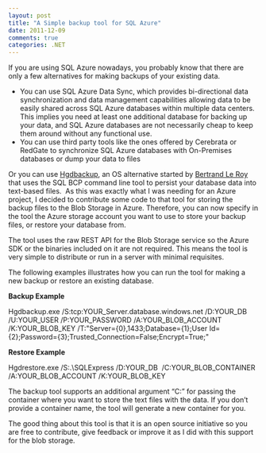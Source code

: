 ```yaml
---
layout: post
title: "A Simple backup tool for SQL Azure"
date: 2011-12-09
comments: true
categories: .NET
---
```


If you are using SQL Azure nowadays, you probably know that there are
only a few alternatives for making backups of your existing data.

-   You can use SQL Azure Data Sync, which provides bi-directional data
    synchronization and data management capabilities allowing data to be
    easily shared across SQL Azure databases within multiple data
    centers. This implies you need at least one additional database for
    backing up your data, and SQL Azure databases are not necessarily
    cheap to keep them around without any functional use.
-   You can use third party tools like the ones offered by Cerebrata or
    RedGate to synchronize SQL Azure databases with On-Premises
    databases or dump your data to files

Or you can use
[Hgdbackup](http://weblogs.asp.net/bleroy/archive/2011/12/04/source-controlled-database-backups.aspx),
an OS alternative started by [Bertrand Le
Roy](http://weblogs.asp.net/bleroy) that uses the SQL BCP command line
tool to persist your database data into text-based files.  As this was
exactly what I was needing for an Azure project, I decided to contribute
some code to that tool for storing the backup files to the Blob Storage
in Azure. Therefore, you can now specify in the tool the Azure storage
account you want to use to store your backup files, or restore your
database from. 

The tool uses the raw REST API for the Blob Storage service so the Azure
SDK or the binaries included on it are not required. This means the tool
is very simple to distribute or run in a server with minimal requisites.

The following examples illustrates how you can run the tool for making a
new backup or restore an existing database.

**Backup Example**

Hgdbackup.exe /S:tcp:YOUR\_Server.database.windows.net /D:YOUR\_DB
/U:YOUR\_USER /P:YOUR\_PASSWORD /A:YOUR\_BLOB\_ACCOUNT
/K:YOUR\_BLOB\_KEY /T:"Server={0},1433;Database={1};User
Id={2};Password={3};Trusted\_Connection=False;Encrypt=True;"

**Restore Example**

Hgdrestore.exe /S:.\\SQLExpress /D:YOUR\_DB  /C:YOUR\_BLOB\_CONTAINER
/A:YOUR\_BLOB\_ACCOUNT /K:YOUR\_BLOB\_KEY

The backup tool supports an additional argument “C:” for passing the
container where you want to store the text files with the data. If you
don’t provide a container name, the tool will generate a new container
for you.

The good thing about this tool is that it is an open source initiative
so you are free to contribute, give feedback or improve it as I did with
this support for the blob storage.

